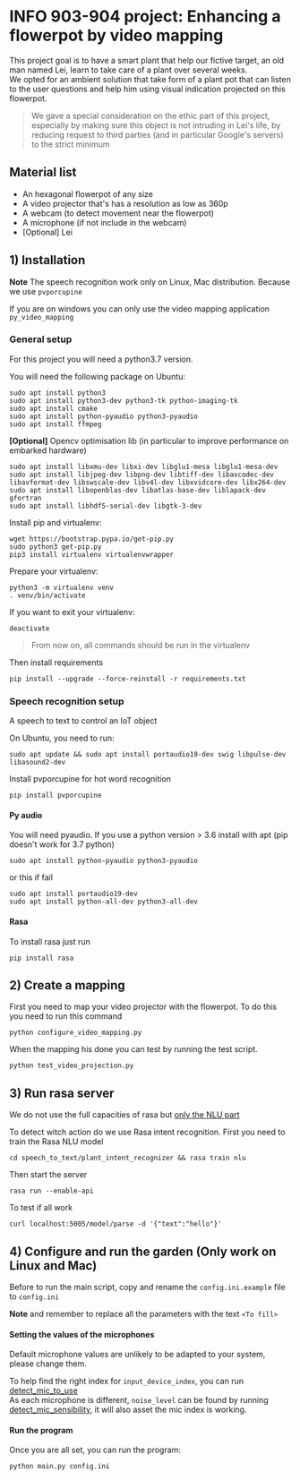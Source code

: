 # INFO 903-904 project: Enhancing a flowerpot by video mapping
This project goal is to have a smart plant that help our fictive target, an old man named Lei, learn to take care of a plant over several weeks.  
We opted for an ambient solution that take form of a plant pot that can listen to the user questions and help him using visual indication projected on this flowerpot.
> We gave a special consideration on the ethic part of this project, especially by making sure this object is not intruding in Lei's life, by reducing request to third parties (and in particular Google's servers) to the strict minimum 

## Material list

* An hexagonal flowerpot of any size
* A video projector that's has a resolution as low as 360p
* A webcam (to detect movement near the flowerpot)
* A microphone (if not include in the webcam)
* [Optional] Lei

## 1) Installation

**Note** The speech recognition work only on Linux, Mac distribution. Because we use ``pvporcupine``

If you are on windows you can only use the video mapping application `py_video_mapping`

### General setup

For this project you will need a python3.7 version.  

You will need the following package on Ubuntu:
    
    sudo apt install python3
    sudo apt install python3-dev python3-tk python-imaging-tk
    sudo apt install cmake
    sudo apt install python-pyaudio python3-pyaudio
    sudo apt install ffmpeg
 
**[Optional]** Opencv optimisation lib (in particular to improve performance on embarked hardware)
    
    sudo apt install libxmu-dev libxi-dev libglu1-mesa libglu1-mesa-dev
    sudo apt install libjpeg-dev libpng-dev libtiff-dev libavcodec-dev libavformat-dev libswscale-dev libv4l-dev libxvidcore-dev libx264-dev
    sudo apt install libopenblas-dev libatlas-base-dev liblapack-dev gfortran
    sudo apt install libhdf5-serial-dev libgtk-3-dev

Install pip and virtualenv:

    wget https://bootstrap.pypa.io/get-pip.py
    sudo python3 get-pip.py
    pip3 install virtualenv virtualenvwrapper

Prepare your virtualenv:

    python3 -m virtualenv venv
    . venv/bin/activate

If you want to exit your virtualenv:    

    deactivate
    
> From now on, all commands should be run in the virtualenv

Then install requirements

    pip install --upgrade --force-reinstall -r requirements.txt

### Speech recognition setup

A speech to text to control an IoT object

On Ubuntu, you need to run:

    sudo apt update && sudo apt install portaudio19-dev swig libpulse-dev libasound2-dev

Install pvporcupine for hot word recognition

    pip install pvporcupine

#### Py audio

 You will need pyaudio. If you use a python version > 3.6 install with apt (pip doesn't work for 3.7 python)

    sudo apt install python-pyaudio python3-pyaudio
    
or this if fail
    
    sudo apt install portaudio19-dev
    sudo apt install python-all-dev python3-all-dev

#### Rasa

To install rasa just run

    pip install rasa


## 2) Create a mapping

First you need to map your video projector with the flowerpot. To do this you need to run this command

    python configure_video_mapping.py

When the mapping his done you can test by running the test script.

    python test_video_projection.py

## 3) Run rasa server

We do not use the full capacities of rasa but [only the NLU part](https://rasa.com/docs/rasa/nlu/using-nlu-only/)

To detect witch action do we use Rasa intent recognition. First you need to train the Rasa NLU model

    cd speech_to_text/plant_intent_recognizer && rasa train nlu

Then start the server

    rasa run --enable-api
    
To test if all work

    curl localhost:5005/model/parse -d '{"text":"hello"}'

## 4) Configure and run the garden (Only work on Linux and Mac)

Before to run the main script, copy and rename the `config.ini.example` file to `config.ini`

**Note** and remember to replace all the parameters with the text `<To fill>`

#### Setting the values of the microphones
Default microphone values are unlikely to be adapted to your system, please change them.
   
To help find the right index for `input_device_index`, you can run [detect_mic_to_use](detect_mic_to_use.py)  
As each microphone is different, `noise_level` can be found by running [detect_mic_sensibility](detect_mic_sensibility.py), it will also asset the mic index is working.

#### Run the program
Once you are all set, you can run the program: 

    python main.py config.ini